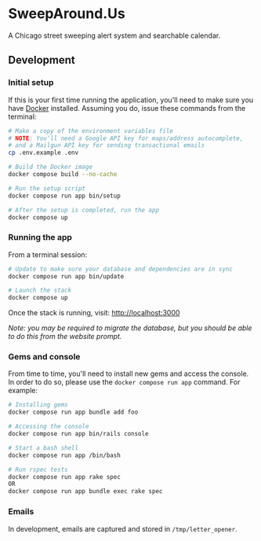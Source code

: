 # SweepAround.Us

A Chicago street sweeping alert system and searchable calendar.

## Development

### Initial setup

If this is your first time running the application, you'll need to make sure you have
[Docker](https://docs.docker.com/get-docker/) installed. Assuming you do, issue these commands
from the terminal:

```sh
# Make a copy of the environment variables file
# NOTE: You'll need a Google API key for maps/address autocomplete,
# and a Mailgun API key for sending transactional emails
cp .env.example .env

# Build the Docker image
docker compose build --no-cache

# Run the setup script
docker compose run app bin/setup

# After the setup is completed, run the app
docker compose up
```

### Running the app

From a terminal session:

```sh
# Update to make sure your database and dependencies are in sync
docker compose run app bin/update

# Launch the stack
docker compose up
```

Once the stack is running, visit: [http://localhost:3000](http://localhost:3000)

_Note: you may be required to migrate the database, but you should be able to do this from
the website prompt._

### Gems and console

From time to time, you'll need to install new gems and access the console. In order to do so,
please use the `docker compose run app` command. For example:

```sh
# Installing gems
docker compose run app bundle add foo

# Accessing the console
docker compose run app bin/rails console

# Start a bash shell
docker compose run app /bin/bash

# Run rspec tests
docker compose run app rake spec
OR
docker compose run app bundle exec rake spec
```

### Emails

In development, emails are captured and stored in `/tmp/letter_opener`.
